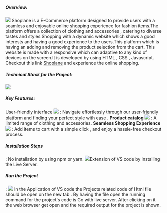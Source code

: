 <h5>Overview:</h5>

<img style="width:3px, heigth:5px" src="https://cdn-icons-png.freepik.com/256/1150/1150592.png?semt=ais_hybrid"/>
Shoplane is a E-Commerce platform designed to provide users with a seamless and enjoyable online shopping experience for fashion items.The platform offers a collection of clothing and accessories , catering to diverse tastes and styles.Shopping with a dynamic website which shows a good interests and having a good experience to the users.This platform which is having an adding and removing the product selection from the cart. This website is made with a responsive which can adaptive to any kind of devices on the screen.It is developed by using HTML , CSS , Javascript.
Checkout this link <a href="20r01a0404.github.io/Shoplane/">Shoplane</a> and experience the online shopping.

<h5>Technical Stack for the Project:</h5>


<img style="heigth:20px" src="https://encrypted-tbn0.gstatic.com/images?q=tbn:ANd9GcSiNIb8a_JtSDxRsQUwM-YnQAkMriCCarx13CP6YGRDxx-CecLLv8ha9CvnLkuaIw1Uew&usqp=CAU"/>

<h5>Key Features:</h5>
<b></b>User-friendly interface</b> <img src="https://encrypted-tbn0.gstatic.com/images?q=tbn:ANd9GcSNTUMpk5HGpksfEllHRYn-KJgt3x7xyuvHoQ&s"/> : Navigate effortlessly through our user-friendly platform and finding your perfect style with ease .
<b>Product catalog</b> <img src="https://thumbs.dreamstime.com/z/product-catalog-icon-isolated-white-background-your-web-mobile-app-design-133862573.jpg"/> : A limited range of clothing and accessories.
<b>Seamless Shopping Experience</b> <img src="https://cdn-icons-png.flaticon.com/512/2649/2649179.png"/> : Add items to cart with a simple click , and enjoy a hassle-free checkout process.


<h5>Installation Steps</h5> :
No installation by using npm or yarn.
<img style="width:2px,height:5px" src="https://cdn.dribbble.com/users/6569/screenshots/16471177/media/8bbfe7fd594073dc6271d5d852c7381a.png?resize=400x300&vertical=center"/>Extension of VS code by installing the Live Server.


<h5> Run the Project</h5> :
<img style="width:2px,height:5px" src="https://ritwickdey.gallerycdn.vsassets.io/extensions/ritwickdey/liveserver/5.7.9/1661914858952/Microsoft.VisualStudio.Services.Icons.Default"/>
In the Application of VS code the Projects related code of Html file should be open on the new tab .
By having the file open the running command for the project's code is Go with live server. 
After clicking on it the web browser get open and the required output for the project is shown.
